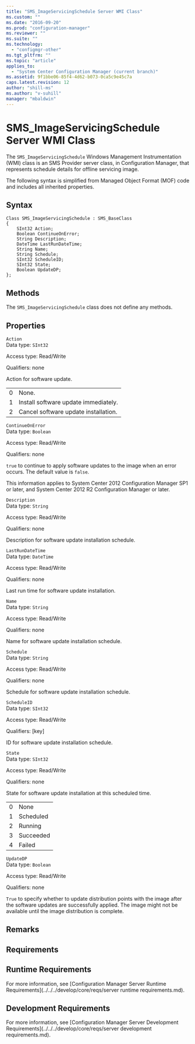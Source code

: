 ```yaml
---
title: "SMS_ImageServicingSchedule Server WMI Class"
ms.custom: ""
ms.date: "2016-09-20"
ms.prod: "configuration-manager"
ms.reviewer: ""
ms.suite: ""
ms.technology: 
  - "configmgr-other"
ms.tgt_pltfrm: ""
ms.topic: "article"
applies_to: 
  - "System Center Configuration Manager (current branch)"
ms.assetid: 9f1bbe06-85f4-4d62-b073-0ca5c9e45c7a
caps.latest.revision: 12
author: "shill-ms"
ms.author: "v-suhill"
manager: "mbaldwin"
---
```

# SMS_ImageServicingSchedule Server WMI Class
The `SMS_ImageServicingSchedule` Windows Management Instrumentation (WMI) class is an SMS Provider server class, in Configuration Manager, that represents schedule details for offline servicing image.  
  
 The following syntax is simplified from Managed Object Format (MOF) code and includes all inherited properties.  
  
## Syntax  
  
```  
Class SMS_ImageServicingSchedule : SMS_BaseClass  
{  
    SInt32 Action;  
    Boolean ContinueOnError;  
    String Description;  
    DateTime LastRunDateTime;  
    String Name;  
    String Schedule;  
    SInt32 ScheduleID;  
    SInt32 State;  
    Boolean UpdateDP;  
};  
```  
  
## Methods  
 The `SMS_ImageServicingSchedule` class does not define any methods.  
  
## Properties  
 `Action`  
 Data type: `SInt32`  
  
 Access type: Read/Write  
  
 Qualifiers: none  
  
 Action for software update.  
  
|||  
|-|-|  
|0|None.|  
|1|Install software update immediately.|  
|2|Cancel software update installation.|  
  
 `ContinueOnError`  
 Data type: `Boolean`  
  
 Access type: Read/Write  
  
 Qualifiers: none  
  
 `true` to continue to apply software updates to the image when an error occurs. The default value is `false`.  
  
 This information applies to System Center 2012 Configuration Manager SP1 or later, and System Center 2012 R2 Configuration Manager or later.  
  
 `Description`  
 Data type: `String`  
  
 Access type: Read/Write  
  
 Qualifiers: none  
  
 Description for software update installation schedule.  
  
 `LastRunDateTime`  
 Data type: `DateTime`  
  
 Access type: Read/Write  
  
 Qualifiers: none  
  
 Last run time for software update installation.  
  
 `Name`  
 Data type: `String`  
  
 Access type: Read/Write  
  
 Qualifiers: none  
  
 Name for software update installation schedule.  
  
 `Schedule`  
 Data type: `String`  
  
 Access type: Read/Write  
  
 Qualifiers: none  
  
 Schedule for software update installation schedule.  
  
 `ScheduleID`  
 Data type: `SInt32`  
  
 Access type: Read/Write  
  
 Qualifiers: [key]  
  
 ID for software update installation schedule.  
  
 `State`  
 Data type: `SInt32`  
  
 Access type: Read/Write  
  
 Qualifiers: none  
  
 State for software update installation at this scheduled time.  
  
|||  
|-|-|  
|0|None|  
|1|Scheduled|  
|2|Running|  
|3|Succeeded|  
|4|Failed|  
  
 `UpdateDP`  
 Data type: `Boolean`  
  
 Access type: Read/Write  
  
 Qualifiers: none  
  
 `True` to specify whether to update distribution points with the image after the software updates are successfully applied. The image might not be available until the image distribution is complete.  
  
## Remarks  
  
## Requirements  
  
## Runtime Requirements  
 For more information, see [Configuration Manager Server Runtime Requirements](../../../develop/core/reqs/server runtime requirements.md).  
  
## Development Requirements  
 For more information, see [Configuration Manager Server Development Requirements](../../../develop/core/reqs/server development requirements.md).